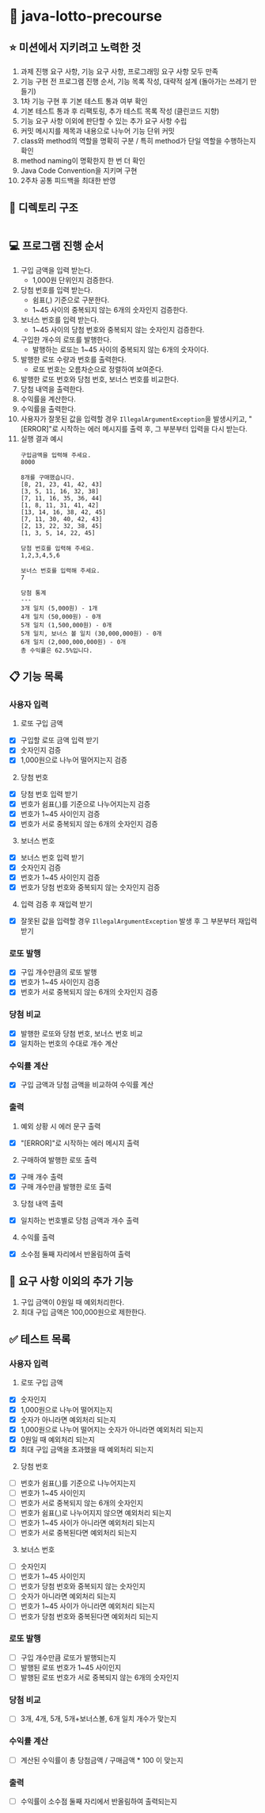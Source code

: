 # 🎱 java-lotto-precourse

## ⭐️ 미션에서 지키려고 노력한 것
1. 과제 진행 요구 사항, 기능 요구 사항, 프로그래밍 요구 사항 모두 만족
2. 기능 구현 전 프로그램 진행 순서, 기능 목록 작성, 대략적 설계 (돌아가는 쓰레기 만들기)
3. 1차 기능 구현 후 기본 테스트 통과 여부 확인
4. 기본 테스트 통과 후 리팩토링, 추가 테스트 목록 작성 (클린코드 지향)
5. 기능 요구 사항 이외에 판단할 수 있는 추가 요구 사항 수립
6. 커밋 메시지를 제목과 내용으로 나누어 기능 단위 커밋
7. class와 method의 역할을 명확히 구분 / 특히 method가 단일 역할을 수행하는지 확인
8. method naming이 명확한지 한 번 더 확인
9. Java Code Convention을 지키며 구현
10. 2주차 공통 피드백을 최대한 반영

## 📁 디렉토리 구조
```
```

## 💻 프로그램 진행 순서
1. 구입 금액을 입력 받는다.
    * 1,000원 단위인지 검증한다.
2. 당첨 번호를 입력 받는다.
    * 쉼표(,) 기준으로 구분한다.
    * 1~45 사이의 중복되지 않는 6개의 숫자인지 검증한다.
3. 보너스 번호를 입력 받는다.
    * 1~45 사이의 당첨 번호와 중복되지 않는 숫자인지 검증한다.
4. 구입한 개수의 로또를 발행한다.
    * 발행하는 로또는 1~45 사이의 중복되지 않는 6개의 숫자이다.
5. 발행한 로또 수량과 번호를 출력한다.
    * 로또 번호는 오름차순으로 정렬하여 보여준다.
6. 발행한 로또 번호와 당첨 번호, 보너스 번호를 비교한다.
7. 당첨 내역을 출력한다.
8. 수익률을 계산한다.
9. 수익률을 출력한다.
10. 사용자가 잘못된 값을 입력할 경우 ``IllegalArgumentException``을 발생시키고, "[ERROR]"로 시작하는 에러 메시지를 출력 후, 그 부분부터 입력을 다시 받는다. 
11. 실행 결과 예시
    ```
    구입금액을 입력해 주세요.
    8000
    
    8개를 구매했습니다.
    [8, 21, 23, 41, 42, 43] 
    [3, 5, 11, 16, 32, 38]
    [7, 11, 16, 35, 36, 44]
    [1, 8, 11, 31, 41, 42]
    [13, 14, 16, 38, 42, 45]
    [7, 11, 30, 40, 42, 43]
    [2, 13, 22, 32, 38, 45]
    [1, 3, 5, 14, 22, 45]
    
    당첨 번호를 입력해 주세요.
    1,2,3,4,5,6
    
    보너스 번호를 입력해 주세요.
    7
    
    당첨 통계
    ---
    3개 일치 (5,000원) - 1개
    4개 일치 (50,000원) - 0개
    5개 일치 (1,500,000원) - 0개
    5개 일치, 보너스 볼 일치 (30,000,000원) - 0개
    6개 일치 (2,000,000,000원) - 0개
    총 수익률은 62.5%입니다.
    ```

## 📋 기능 목록
### 사용자 입력
1. 로또 구입 금액
- [x] 구입할 로또 금액 입력 받기
- [x] 숫자인지 검증
- [x] 1,000원으로 나누어 떨어지는지 검증

2. 당첨 번호
- [x] 당첨 번호 입력 받기
- [x] 번호가 쉼표(,)를 기준으로 나누어지는지 검증
- [x] 번호가 1~45 사이인지 검증
- [x] 번호가 서로 중복되지 않는 6개의 숫자인지 검증

3. 보너스 번호
- [x] 보너스 번호 입력 받기
- [x] 숫자인지 검증
- [x] 번호가 1~45 사이인지 검증
- [x] 번호가 당첨 번호와 중복되지 않는 숫자인지 검증

4. 입력 검증 후 재입력 받기
- [x] 잘못된 값을 입력할 경우 ``IllegalArgumentException`` 발생 후 그 부분부터 재입력 받기

###  로또 발행
- [x] 구입 개수만큼의 로또 발행
- [x] 번호가 1~45 사이인지 검증
- [x] 번호가 서로 중복되지 않는 6개의 숫자인지 검증

### 당첨 비교
- [x] 발행한 로또와 당첨 번호, 보너스 번호 비교
- [x] 일치하는 번호의 수대로 개수 계산
 
### 수익률 계산
- [x] 구입 금액과 당첨 금액을 비교하여 수익률 계산

### 출력
1. 예외 상황 시 에러 문구 출력
- [x] "[ERROR]"로 시작하는 에러 메시지 출력

2. 구매하여 발행한 로또 출력
- [x] 구매 개수 출력
- [x] 구매 개수만큼 발행한 로또 출력

3. 당첨 내역 출력
- [x] 일치하는 번호별로 당첨 금액과 개수 출력

4. 수익률 출력
- [x] 소수점 둘째 자리에서 반올림하여 출력

## 🤔 요구 사항 이외의 추가 기능
1. 구입 금액이 0원일 때 예외처리한다.
2. 최대 구입 금액은 100,000원으로 제한한다.

## ✅ 테스트 목록
### 사용자 입력
1. 로또 구입 금액
- [x] 숫자인지
- [x] 1,000원으로 나누어 떨어지는지
- [x] 숫자가 아니라면 예외처리 되는지
- [x] 1,000원으로 나누어 떨어지는 숫자가 아니라면 예외처리 되는지
- [x] 0원일 때 예외처리 되는지
- [x] 최대 구입 금액을 초과했을 때 예외처리 되는지

2. 당첨 번호
- [ ] 번호가 쉼표(,)를 기준으로 나누어지는지
- [ ] 번호가 1~45 사이인지
- [ ] 번호가 서로 중복되지 않는 6개의 숫자인지
- [ ] 번호가 쉼표(,)로 나누어지지 않으면 예외처리 되는지
- [ ] 번호가 1~45 사이가 아니라면 예외처리 되는지
- [ ] 번호가 서로 중복된다면 예외처리 되는지

3. 보너스 번호
- [ ] 숫자인지
- [ ] 번호가 1~45 사이인지
- [ ] 번호가 당첨 번호와 중복되지 않는 숫자인지
- [ ] 숫자가 아니라면 예외처리 되는지
- [ ] 번호가 1~45 사이가 아니라면 예외처리 되는지
- [ ] 번호가 당첨 번호와 중복된다면 예외처리 되는지

### 로또 발행
- [ ] 구입 개수만큼 로또가 발행되는지
- [ ] 발행된 로또 번호가 1~45 사이인지
- [ ] 발행된 로또 번호가 서로 중복되지 않는 6개의 숫자인지

### 당첨 비교
- [ ] 3개, 4개, 5개, 5개+보너스볼, 6개 일치 개수가 맞는지

### 수익률 계산
- [ ] 계산된 수익률이 총 당첨금액 / 구매금액 * 100 이 맞는지

### 출력
- [ ] 수익률이 소수점 둘째 자리에서 반올림하여 출력되는지